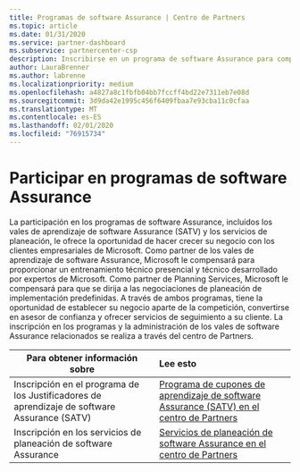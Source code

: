 ```yaml
---
title: Programas de software Assurance | Centro de Partners
ms.topic: article
ms.date: 01/31/2020
ms.service: partner-dashboard
ms.subservice: partnercenter-csp
description: Inscribirse en un programa de software Assurance para compilar la empresa y compensarlo para entregar entrenamiento y planear a los clientes empresariales.
author: LauraBrenner
ms.author: labrenne
ms.localizationpriority: medium
ms.openlocfilehash: a4827a8c1fbfb04bb7fccff4bd22e7311eb7e08d
ms.sourcegitcommit: 3d9da42e1995c456f6409fbaa7e93cba11c0cfaa
ms.translationtype: MT
ms.contentlocale: es-ES
ms.lasthandoff: 02/01/2020
ms.locfileid: "76915734"
---
```

# <a name="participate-in-software-assurance-programs"></a>Participar en programas de software Assurance

La participación en los programas de software Assurance, incluidos los vales de aprendizaje de software Assurance (SATV) y los servicios de planeación, le ofrece la oportunidad de hacer crecer su negocio con los clientes empresariales de Microsoft. Como partner de los vales de aprendizaje de software Assurance, Microsoft le compensará para proporcionar un entrenamiento técnico presencial y técnico desarrollado por expertos de Microsoft. Como partner de Planning Services, Microsoft le compensará para que se dirija a las negociaciones de planeación de implementación predefinidas. A través de ambos programas, tiene la oportunidad de establecer su negocio aparte de la competición, convertirse en asesor de confianza y ofrecer servicios de seguimiento a su cliente. La inscripción en los programas y la administración de los vales de software Assurance relacionados se realiza a través del centro de Partners.

|**Para obtener información sobre**   |**Lee esto**   |
|--------------------------|:------------------|
|Inscripción en el programa de los Justificadores de aprendizaje de software Assurance (SATV)|[Programa de cupones de aprendizaje de software Assurance (SATV) en el centro de Partners](software-assurance-satv.md)|
|Inscripción en los servicios de planeación de software Assurance|[Servicios de planeación de software Assurance en el centro de Partners](software-assurance-dps.md) |